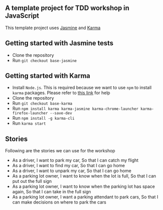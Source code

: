 ## A template project for TDD workshop in JavaScript

This template project uses [Jasmine](http://jasmine.github.io/) and [Karma](http://karma-runner.github.io/)

## Getting started with Jasmine tests
- Clone the repository
- Run `git checkout base-jasmine`

## Getting started with Karma
- Install `Node.js`. This is required because we want to use `npm` to install `karma` packages. Please refer to [this link](https://docs.npmjs.com/getting-started/installing-node) for help
- Clone the repository
- Run `git checkout base-karma`
- Run `npm install karma karma-jasmine karma-chrome-launcher karma-firefox-launcher --save-dev`
- Run `npm install -g karma-cli`
- Run `karma start`

## Stories
Following are the stories we can use for the workshop

- As a driver, I want to park my car, So that I can catch my flight
- As a driver, I want to find my car, So that I can go home
- As a driver, I want to unpark my car, So that I can go home
- As a parking lot owner, I want to know when the lot is full, So that I can put out the full sign
- As a parking lot owner, I want to know when the parking lot has space again, So that I can take in the full sign
- As a parking lot owner, I want a parking attendant to park cars, So that I can make decisions on where to park the cars
